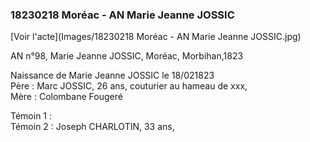 ### 18230218 Moréac - AN Marie Jeanne JOSSIC

[Voir l'acte](Images/18230218 Moréac - AN Marie Jeanne JOSSIC.jpg)

AN n°98, Marie Jeanne JOSSIC, Moréac, Morbihan,1823

Naissance de Marie Jeanne JOSSIC le 18/021823  
Père : Marc JOSSIC, 26 ans, couturier au hameau de xxx,  
Mère : Colombane Fougeré

Témoin 1 :  
Témoin 2 : Joseph CHARLOTIN, 33 ans,